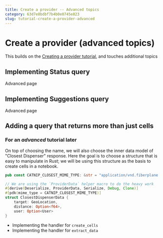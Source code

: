```yaml
---
title: Create a provider -- Advanced topics
category: 63d7e8bdbf7b4b0e0745e823
slug: tutorial-create-a-provider-advanced
---
```


# Create a provider (advanced topics)

This builds on the [Creating a provider tutorial](doc:creating-a-provider), and touches additional topics

## Implementing Status query

Advanced page

## Implementing Suggestions query

Advanced page

## Adding a query that returns more than just cells

### For an _advanced_ tutorial later
On top of choosing the name, we will also choose the inner data model of
"Closest Dispenser" response. Here the goal is to choose a structure that is
easy to manipulate in Rust; we will be using this structure as the basis to
create cells in a notebook.

```rust
pub const CATNIP_CLOSEST_MIME_TYPE: &str = "application/vnd.fiberplane.providers.catnip.closest";

// We are using the `ProviderData` helper macro to do the heavy work
#[derive(Deserialize, ProviderData, Serialize, Debug, Clone)]
#[pdk(mime_type = CATNIP_CLOSEST_MIME_TYPE)]
struct ClosestDispenserData {
    target: GeoLocation,
    distance: Option<f64>,
    user: Option<User>
}
```

- Implementing the handler for `create_cells`
- Implementing the handler for `extract_data`

